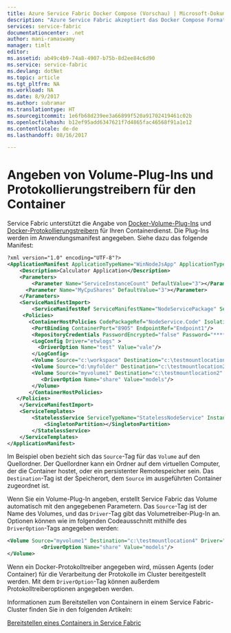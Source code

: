 ```yaml
---
title: Azure Service Fabric Docker Compose (Vorschau) | Microsoft-Dokumentation
description: "Azure Service Fabric akzeptiert das Docker Compose Format für eine einfachere Orchestrierung vorhandener Container mithilfe von Service Fabric. Diese Unterstützung befindet sich derzeit in der Vorschauphase."
services: service-fabric
documentationcenter: .net
author: mani-ramaswamy
manager: timlt
editor: 
ms.assetid: ab49c4b9-74a8-4907-b75b-8d2ee84c6d90
ms.service: service-fabric
ms.devlang: dotNet
ms.topic: article
ms.tgt_pltfrm: NA
ms.workload: NA
ms.date: 8/9/2017
ms.author: subramar
ms.translationtype: HT
ms.sourcegitcommit: 1e6fb68d239ee3a66899f520a91702419461c02b
ms.openlocfilehash: b12ef95add6347621f7d4865fac46568f91a1e12
ms.contentlocale: de-de
ms.lasthandoff: 08/16/2017

---
```


# <a name="specifying-volume-plugins-and-logging-drivers-for-your-container"></a>Angeben von Volume-Plug-Ins und Protokollierungstreibern für den Container

Service Fabric unterstützt die Angabe von [Docker-Volume-Plug-Ins](https://docs.docker.com/engine/extend/plugins_volume/) und [Docker-Protokollierungstreibern](https://docs.docker.com/engine/admin/logging/overview/) für Ihren Containerdienst. Die Plug-Ins werden im Anwendungsmanifest angegeben. Siehe dazu das folgende Manifest:


```xml
?xml version="1.0" encoding="UTF-8"?>
<ApplicationManifest ApplicationTypeName="WinNodeJsApp" ApplicationTypeVersion="1.0" xmlns="http://schemas.microsoft.com/2011/01/fabric" xmlns:xsi="http://www.w3.org/2001/XMLSchema-instance">
    <Description>Calculator Application</Description>
    <Parameters>
        <Parameter Name="ServiceInstanceCount" DefaultValue="3"></Parameter>
      <Parameter Name="MyCpuShares" DefaultValue="3"></Parameter>
    </Parameters>
    <ServiceManifestImport>
        <ServiceManifestRef ServiceManifestName="NodeServicePackage" ServiceManifestVersion="1.0"/>
     <Policies>
       <ContainerHostPolicies CodePackageRef="NodeService.Code" Isolation="hyperv"> 
        <PortBinding ContainerPort="8905" EndpointRef="Endpoint1"/>
        <RepositoryCredentials PasswordEncrypted="false" Password="****" AccountName="test"/>
        <LogConfig Driver="etwlogs" >
          <DriverOption Name="test" Value="vale"/>
        </LogConfig>
        <Volume Source="c:\workspace" Destination="c:\testmountlocation1" IsReadOnly="false"></Volume>
        <Volume Source="d:\myfolder" Destination="c:\testmountlocation2" IsReadOnly="true"> </Volume>
        <Volume Source="myvolume1" Destination="c:\testmountlocation2" Driver="azurefile" IsReadOnly="true">
           <DriverOption Name="share" Value="models"/>
        </Volume>
       </ContainerHostPolicies>
   </Policies>
    </ServiceManifestImport>
    <ServiceTemplates>
        <StatelessService ServiceTypeName="StatelessNodeService" InstanceCount="5">
            <SingletonPartition></SingletonPartition>
        </StatelessService>
    </ServiceTemplates>
</ApplicationManifest>
```

Im Beispiel oben bezieht sich das `Source`-Tag für das `Volume` auf den Quellordner. Der Quellordner kann ein Ordner auf dem virtuellen Computer, der die Container hostet, oder ein persistenter Remotespeicher sein. Das `Destination`-Tag ist der Speicherort, dem `Source` im ausgeführten Container zugeordnet ist. 

Wenn Sie ein Volume-Plug-In angeben, erstellt Service Fabric das Volume automatisch mit den angegebenen Parametern. Das `Source`-Tag ist der Name des Volumes, und das `Driver`-Tag gibt das Volumetreiber-Plug-In an. Optionen können wie im folgenden Codeausschnitt mithilfe des `DriverOption`-Tags angegeben werden:

```xml
<Volume Source="myvolume1" Destination="c:\testmountlocation4" Driver="azurefile" IsReadOnly="true">
           <DriverOption Name="share" Value="models"/>
</Volume>
```

Wenn ein Docker-Protokolltreiber angegeben wird, müssen Agents (oder Container) für die Verarbeitung der Protokolle im Cluster bereitgestellt werden.  Mit dem `DriverOption`-Tag können außerdem Protokolltreiberoptionen angegeben werden.

Informationen zum Bereitstellen von Containern in einem Service Fabric-Cluster finden Sie in den folgenden Artikeln:


[Bereitstellen eines Containers in Service Fabric](service-fabric-deploy-container.md)


